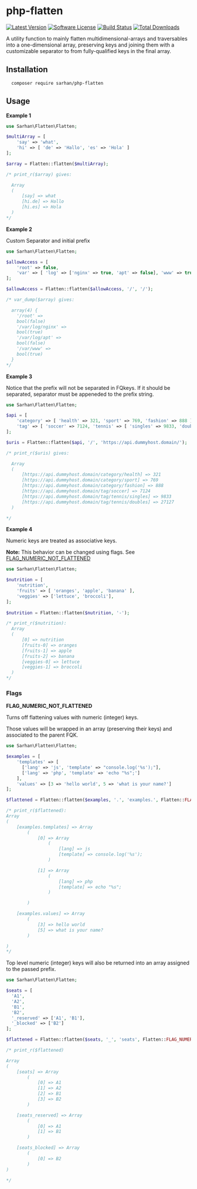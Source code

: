 # php-flatten

[![Latest Version](https://img.shields.io/github/release/AlaaSarhan/php-flatten.svg?style=flat-square)](https://github.com/AlaaSarhan/php-flatten/releases)
[![Software License](https://img.shields.io/badge/license-MIT-brightgreen.svg?style=flat-square)](LICENSE)
[![Build Status](https://travis-ci.org/AlaaSarhan/php-flatten.svg?branch=master)](https://travis-ci.org/AlaaSarhan/php-flatten)
[![Total Downloads](https://img.shields.io/packagist/dt/sarhan/php-flatten.svg?style=flat-square)](https://packagist.org/packages/sarhan/php-flatten)

A utility function to mainly flatten multidimensional-arrays and traversables into a one-dimensional array, preserving keys
and joining them with a customizable separator to from fully-qualified keys in the final array.

## Installation

```
  composer require sarhan/php-flatten
```

## Usage

**Example 1**

```php
use Sarhan\Flatten\Flatten;

$multiArray = [
    'say' => 'what',
    'hi' => [ 'de' => 'Hallo', 'es' => 'Hola' ]
];

$array = Flatten::flatten($multiArray);

/* print_r($array) gives:

  Array
  (
      [say] => what
      [hi.de] => Hallo
      [hi.es] => Hola
  )
*/
```
**Example 2**

Custom Separator and initial prefix
```php
use Sarhan\Flatten\Flatten;

$allowAccess = [
    'root' => false,
    'var' => [ 'log' => ['nginx' => true, 'apt' => false], 'www' => true ],
];

$allowAccess = Flatten::flatten($allowAccess, '/', '/');

/* var_dump($array) gives:

  array(4) {
    '/root' =>
    bool(false)
    '/var/log/nginx' =>
    bool(true)
    '/var/log/apt' =>
    bool(false)
    '/var/www' =>
    bool(true)
  }
*/
```
**Example 3**

Notice that the prefix will not be separated in FQkeys. If it should be separated, separator must be appeneded to the prefix string.
```php
use Sarhan\Flatten\Flatten;

$api = [
    'category' => [ 'health' => 321, 'sport' => 769, 'fashion' => 888 ],
    'tag' => [ 'soccer' => 7124, 'tennis' => [ 'singles' => 9833, 'doubles' => 27127 ] ],
];

$uris = Flatten::flatten($api, '/', 'https://api.dummyhost.domain/');

/* print_r($uris) gives:

  Array
  (
      [https://api.dummyhost.domain/category/health] => 321
      [https://api.dummyhost.domain/category/sport] => 769
      [https://api.dummyhost.domain/category/fashion] => 888
      [https://api.dummyhost.domain/tag/soccer] => 7124
      [https://api.dummyhost.domain/tag/tennis/singles] => 9833
      [https://api.dummyhost.domain/tag/tennis/doubles] => 27127
  )

*/
```

**Example 4**

Numeric keys are treated as associative keys.

**Note:** This behavior can be changed using flags. See [FLAG_NUMERIC_NOT_FLATTENED](#numeric_not_flattened)

```php
use Sarhan\Flatten\Flatten;

$nutrition = [
    'nutrition',
    'fruits' => [ 'oranges', 'apple', 'banana' ],
    'veggies' => ['lettuce', 'broccoli'],
];
        
$nutrition = Flatten::flatten($nutrition, '-');

/* print_r($nutrition):
  Array
  (
      [0] => nutrition
      [fruits-0] => oranges
      [fruits-1] => apple
      [fruits-2] => banana
      [veggies-0] => lettuce
      [veggies-1] => broccoli
  )
*/
```

### Flags

<a name="numeric_not_flattened"></a>**FLAG_NUMERIC_NOT_FLATTENED**

Turns off flattening values with numeric (integer) keys.

Those values will be wrapped in an array (preserving their keys) and associated to the parent FQK.
```php
use Sarhan\Flatten\Flatten;

$examples = [
    'templates' => [
      ['lang' => 'js', 'template' => "console.log('%s');"],
      ['lang' => 'php', 'template' => 'echo "%s";']
    ],
    'values' => [3 => 'hello world', 5 => 'what is your name?']
];

$flattened = Flatten::flatten($examples, '.', 'examples.', Flatten::FLAG_NUMERIC_NOT_FLATTENED);

/* print_r($flattened):
Array
(
    [examples.templates] => Array
        (
            [0] => Array
                (
                    [lang] => js
                    [template] => console.log('%s');
                )

            [1] => Array
                (
                    [lang] => php
                    [template] => echo "%s";
                )

        )

    [examples.values] => Array
        (
            [3] => hello world
            [5] => what is your name?
        )

)
*/

```
Top level numeric (integer) keys will also be returned into an array assigned to the passed prefix.
```php
use Sarhan\Flatten\Flatten;

$seats = [
  'A1',
  'A2',
  'B1',
  'B2',
  '_reserved' => ['A1', 'B1'],
  '_blocked' => ['B2']
];

$flattened = Flatten::flatten($seats, '_', 'seats', Flatten::FLAG_NUMERIC_NOT_FLATTENED);

/* print_r($flattened)

Array
(
    [seats] => Array
        (
            [0] => A1
            [1] => A2
            [2] => B1
            [3] => B2
        )

    [seats_reserved] => Array
        (
            [0] => A1
            [1] => B1
        )

    [seats_blocked] => Array
        (
            [0] => B2
        )
)

*/
```
